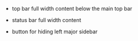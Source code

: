 
- top bar full width content below the main top bar
- status bar full width content

- button for hiding left major sidebar

